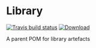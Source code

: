 # Library

[![Travis build status](https://travis-ci.org/iteratoruk/iterator-library.svg?branch=master)](https://travis-ci.org/iteratoruk/iterator-library)
[![Download](https://api.bintray.com/packages/iteratoruk/maven/iterator-library/images/download.svg) ](https://bintray.com/iteratoruk/maven/iterator-library/_latestVersion)

A parent POM for library artefacts
